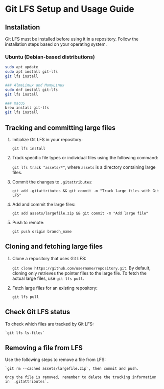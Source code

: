 # Git LFS Setup and Usage Guide

## Installation

Git LFS must be installed before using it in a repository. Follow the installation steps based on your operating system.

### Ubuntu (Debian-based distributions)
```sh
sudo apt update
sudo apt install git-lfs
git lfs install

### AlmaLinux and ManyLinux
sudo dnf install git-lfs
git lfs install

### macOS
brew install git-lfs
git lfs install
```

## Tracking and committing large files

1. Initialize Git LFS in your repository: 

    `git lfs install` 

2. Track specific file types or individual files using the following command: 

    `git lfs track "assets/*"`, where `assets` is a directory containing large files.

3. Commit the changes to `.gitattributes`: 

    `git add .gitattributes && git commit -m "Track large files with Git LFS"`

4. Add and commit the large files: 

    `git add assets/largefile.zip && git commit -m "Add large file"`

5. Push to remote:

    `git push origin branch_name`

## Cloning and fetching large files

1. Clone a repository that uses Git LFS:

    `git clone https://github.com/username/repository.git`. By default, cloning only retrieves the pointer files to the large file. To fetch the actual large files, use `git lfs pull`.

2. Fetch large files for an existing repository:

    `git lfs pull`

## Check Git LFS status

To check which files are tracked by Git LFS:

    `git lfs ls-files` 

## Removing a file from LFS

Use the following steps to remove a file from LFS:

    `git rm --cached assets/largefile.zip`, then commit and push.

    Once the file is removed, remember to delete the tracking information in `.gitattributes`.

